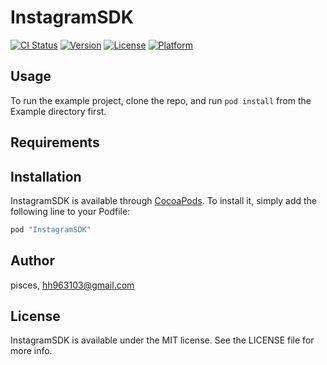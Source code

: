# InstagramSDK

[![CI Status](http://img.shields.io/travis/pisces/InstagramSDK.svg?style=flat)](https://travis-ci.org/pisces/InstagramSDK)
[![Version](https://img.shields.io/cocoapods/v/InstagramSDK.svg?style=flat)](http://cocoapods.org/pods/InstagramSDK)
[![License](https://img.shields.io/cocoapods/l/InstagramSDK.svg?style=flat)](http://cocoapods.org/pods/InstagramSDK)
[![Platform](https://img.shields.io/cocoapods/p/InstagramSDK.svg?style=flat)](http://cocoapods.org/pods/InstagramSDK)

## Usage

To run the example project, clone the repo, and run `pod install` from the Example directory first.

## Requirements

## Installation

InstagramSDK is available through [CocoaPods](http://cocoapods.org). To install
it, simply add the following line to your Podfile:

```ruby
pod "InstagramSDK"
```

## Author

pisces, hh963103@gmail.com

## License

InstagramSDK is available under the MIT license. See the LICENSE file for more info.
